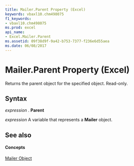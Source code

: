 ```yaml
---
title: Mailer.Parent Property (Excel)
keywords: vbaxl10.chm498075
f1_keywords:
- vbaxl10.chm498075
ms.prod: excel
api_name:
- Excel.Mailer.Parent
ms.assetid: 09f38d9f-9a42-b753-7377-f236e6d55aea
ms.date: 06/08/2017
---
```



# Mailer.Parent Property (Excel)

Returns the parent object for the specified object. Read-only.


## Syntax

 _expression_ . **Parent**

 _expression_ A variable that represents a **Mailer** object.


## See also


#### Concepts


[Mailer Object](mailer-object-excel.md)

